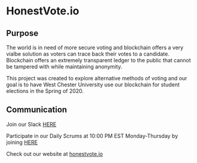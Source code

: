 # HonestVote.io

## Purpose
The world is in need of more secure voting and blockchain offers a very vialbe solution as voters can trace back their votes to a candidate. Blockchain offers an extremely transparent ledger to the public that cannot be tampered with while maintaining anonymity.

This project was created to explore alternative methods of voting and our goal is to have West Chester University use our blockchain for student elections in the Spring of 2020.

## Communication
Join our Slack [HERE](https://join.slack.com/t/wcublockvote/shared_invite/enQtNzc3MzAxNzkxMDEzLWZjNTUyZTcxNzRiNTUxYjFkNzQ0ZTJiNjFkNWUwMzdhOGE2YzllNGVhODE2NGYzNzY3ZDVhNDA3N2Q4YWRiZTg)

Participate in our Daily Scrums at 10:00 PM EST Monday-Thursday by joining [HERE](https://meet.google.com/ssp-djge-nmx)

Check out our website at [honestvote.io](https://honestvote.io)


